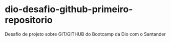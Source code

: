 # dio-desafio-github-primeiro-repositorio
Desafio de projeto sobre GIT/GITHUB do Bootcamp da Dio com o Santander
